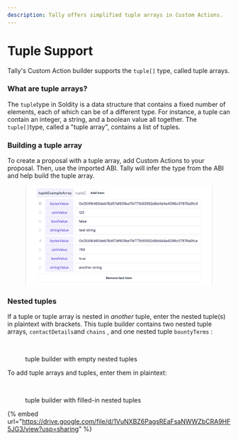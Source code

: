 ```yaml
---
description: Tally offers simplified tuple arrays in Custom Actions.
---
```


# Tuple Support

Tally's Custom Action builder supports the `tuple[]` type, called tuple arrays.

### What are tuple arrays?

The `tuple`type in Soldity is a data structure that contains a fixed number of elements, each of which can be of a different type. For instance, a tuple can contain an integer, a string, and a boolean value all together. The `tuple[]`type, called a "tuple array", contains a list of tuples.

### Building a tuple array

To create a proposal with a tuple array, add Custom Actions to your proposal. Then, use the imported ABI. Tally will infer the type from the ABI and help build the tuple array.

<figure><img src="../../../../.gitbook/assets/image (129).png" alt=""><figcaption></figcaption></figure>

### Nested tuples

If a tuple or tuple array is nested in _another_ tuple, enter the nested tuple(s) in plaintext with brackets. This tuple builder contains two nested tuple arrays, `contactDetails`and `chains` , and one nested tuple `bountyTerms` :

<div data-full-width="true"><figure><img src="../../../../.gitbook/assets/Screenshot 2025-01-06 at 11.22.41 AM.png" alt=""><figcaption><p>tuple builder with empty nested tuples</p></figcaption></figure></div>

To add tuple arrays and tuples, enter them in plaintext:

<figure><img src="../../../../.gitbook/assets/Screenshot 2025-01-06 at 11.38.58 AM (4).png" alt=""><figcaption><p>tuple builder with filled-in nested tuples</p></figcaption></figure>

{% embed url="https://drive.google.com/file/d/1VuNXBZ6PagsREaFsaNWWZbCRA9HF5JG3/view?usp=sharing" %}
